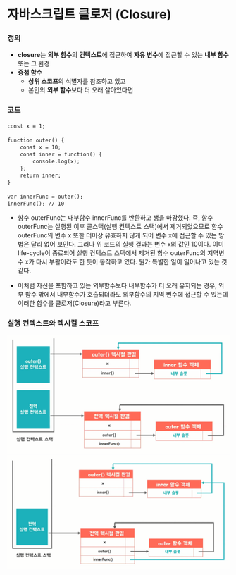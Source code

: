 자바스크립트 클로저 (Closure)
=====

### 정의

- **closure**는 **외부 함수**의 **컨텍스트**에 접근하여 **자유 변수**에 접근할 수 있는 **내부 함수** 또는 그 환경
- **중첩 함수**
   - **상위 스코프**의 식별자를 참조하고 있고
   - 본인의 **외부 함수**보다 더 오래 살아있다면

### 코드

```
const x = 1;

function outer() {
	const x = 10;
	const inner = function() {
		console.log(x);
	};
	return inner;
}

var innerFunc = outer();
innerFunc(); // 10
```

- 함수 outerFunc는 내부함수 innerFunc를 반환하고 생을 마감했다. 즉, 함수 outerFunc는 실행된 이후 콜스택(실행 컨텍스트 스택)에서 제거되었으므로 함수 outerFunc의 변수 x 또한 더이상 유효하지 않게 되어 변수 x에 접근할 수 있는 방법은 달리 없어 보인다. 그러나 위 코드의 실행 결과는 변수 x의 값인 10이다. 이미 life-cycle이 종료되어 실행 컨텍스트 스택에서 제거된 함수 outerFunc의 지역변수 x가 다시 부활이라도 한 듯이 동작하고 있다. 뭔가 특별한 일이 일어나고 있는 것 같다.

- 이처럼 자신을 포함하고 있는 외부함수보다 내부함수가 더 오래 유지되는 경우, 외부 함수 밖에서 내부함수가 호출되더라도 외부함수의 지역 변수에 접근할 수 있는데 이러한 함수를 클로저(Closure)라고 부른다.

### 실행 컨텍스트와 렉시컬 스코프

<img title="visualization" src="./images/js/js_closure_1.png" alt="callstack" width="800px">

<img title="visualization" src="./images/js/js_closure_2.png" alt="callstack" width="800px">
